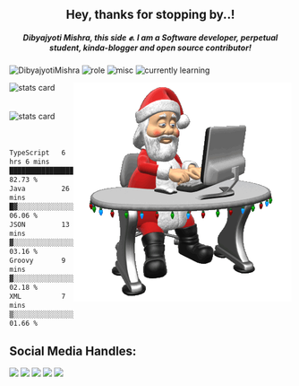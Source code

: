 <div align='center'> 
   <h2> Hey, thanks for stopping by..! </h2> 
   <h5> Dibyajyoti Mishra, this side ✊. I am a Software developer, perpetual student, kinda-blogger and open source contributor! </h5>
</div>
 
 <p align="left"> 
 <img src="https://komarev.com/ghpvc/?username=DibyajyotiMishra&label=Visitors'%20Count&color=6EC72D&style=flat" alt="DibyajyotiMishra" /> 
 <img src="https://img.shields.io/badge/Role-Full%20Stack%20Developer-orange" alt="role" />
 <img src="https://img.shields.io/badge/Most%20Used%20Library-React%2C%20React%20Native-5A20CB" alt="misc" />
 <img src="https://img.shields.io/badge/Learning-Circle%20CI-white" alt="currently learning" />
 </p>
 

<div align='left'> 
   <img alt= "stats card" height="145" width="400" src="https://dibyajyotimishra-github-stats.vercel.app/api?username=DibyajyotiMishra&count_private=true&show_icons=true&theme=tokyonight&hide_border=true" />
 
 <img align="right" src="https://github.com/DibyajyotiMishra/DibyajyotiMishra/blob/main/2qf3.gif" />
 <br/>
 <br/>
 <br />
<img alt= "stats card" height="145" width="400" src="https://github-readme-streak-stats.herokuapp.com/?user=DibyajyotiMishra&hide_border=true&theme=tokyonight">
</div>
<br />
<br />
<div align="left">
   
 
<!--START_SECTION:waka-->
```text
TypeScript   6 hrs 6 mins    ████████████████████▓░░░░   82.73 % 
Java         26 mins         █▓░░░░░░░░░░░░░░░░░░░░░░░   06.06 % 
JSON         13 mins         ▓░░░░░░░░░░░░░░░░░░░░░░░░   03.16 % 
Groovy       9 mins          ▓░░░░░░░░░░░░░░░░░░░░░░░░   02.18 % 
XML          7 mins          ▒░░░░░░░░░░░░░░░░░░░░░░░░   01.66 % 
```
<!--END_SECTION:waka-->
</div>

## Social Media Handles:

<div>
 <a href="https://twitter.com/dibyajyotim_" ><img src="https://img.shields.io/twitter/follow/dibyajyotim_?style=social" /></a>
 <a href="https://dibyajyoti.hashnode.dev/" ><img src="https://img.shields.io/badge/Hashnode-2962FF?style=flat&logo=hashnode&logoColor=white" /></a>
 <a href="mailto:dibyajyotimishra14@gmail.com" ><img src="https://img.shields.io/badge/Gmail-D14836?style=flat&logo=gmail&logoColor=white" /></a>
 <a href="https://www.linkedin.com/in/dibyajyotim/" ><img src="https://img.shields.io/badge/LinkedIn-0077B5?style=flat&logo=linkedin&logoColor=white" /></a>
 <a href="https://github.com/DibyajyotiMishra"><img src="https://img.shields.io/badge/Status-Creating%20something%20exciting-%2303C6C7" /></a>
</div>
